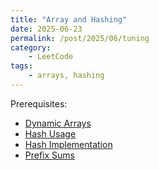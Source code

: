 ```yaml
---
title: "Array and Hashing"
date: 2025-06-23
permalink: /post/2025/06/tuning
category: 
    - LeetCode
tags:
    - arrays, hashing
---
```


Prerequisites: 
- [Dynamic Arrays](https://neetcode.io/courses/dsa-for-beginners/3)
- [Hash Usage](https://neetcode.io/courses/dsa-for-beginners/26)
- [Hash Implementation](https://neetcode.io/courses/dsa-for-beginners/27)
- [Prefix Sums](https://neetcode.io/courses/advanced-algorithms/4)